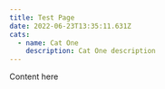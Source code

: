 ```yaml
---
title: Test Page
date: 2022-06-23T13:35:11.631Z
cats:
  - name: Cat One
    description: Cat One description
---
```

Content here
